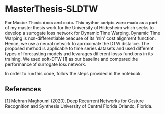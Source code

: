 # MasterThesis-SLDTW
For Master Thesis docs and code.
This python scripts were made as a part of my master thesis work for the University of Hildesheim which seeks to develop a surrogate loss network for Dynamic Time Warping. Dynamic Time Warping is non-differentiable beacuse of its 'min' cost alignment function. Hence, we use a neural network to aprroximate the DTW distance. The proposed method is applicable to time series datasets and used different types of forecasting models and levarages different losss functions in its training. We used soft-DTW [1] as our baseline and compared the performance of surrogate loss network.

In order to run this code, follow the steps provided in the notebook.

## References
<a id="1">[1]</a> 
Mehran Maghoumi (2020). 
Deep Recurrent Networks for Gesture Recognition and Synthesis 
University of Central Florida Orlando, Florida.
